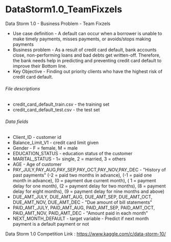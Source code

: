 # DataStorm1.0_TeamFixzels
Data Storm 1.0 - Business Problem - Team Fixzels  
  
* Use case definition - A default can occur when a borrower is unable to make timely payments, misses payments, or avoids/stops making payments  
* Business problem - As a result of credit card default, bank accounts close, non-performing loans and bad debts get written-off. Therefore, the bank needs help in predicting and preventing credit card default to improve their Bottom line.  
* Key Objective - Finding out priority clients who have the highest risk of credit card default.  
  
###### File descriptions  
* credit_card_default_train.csv - the training set  
* credit_card_default_test.csv - the test set  
  
###### Data fields  
* Client_ID - customer id  
* Balance_Limit_V1 - credit card limit given  
* Gender - F = female, M = male  
* EDUCATION_STATUS - education status of the customer  
* MARITAL_STATUS - 1= single, 2 = married, 3 = others  
* AGE - Age of customer  
* PAY_JULY,PAY_AUG,PAY_SEP,PAY_OCT,PAY_NOV,PAY_DEC - "History of past payments" (-2 = paid two months in advance), (-1 = paid one month in advance), (0 = payment due current month), ( 1 = payment delay for one month), (2 = payment delay for two months), (8 = payment delay for eight months), (9 = payment delay for nine months and above)  
* DUE_AMT_JULY, DUE_AMT_AUG, DUE_AMT_SEP, DUE_AMT_OCT, DUE_AMT_NOV, DUE_AMT_DEC - "Due amount of bill statements"  
* PAID_AMT_JULY, PAID_AMT_AUG, PAID_AMT_SEP, PAID_AMT_OCT, PAID_AMT_NOV, PAID_AMT_DEC - "Amount paid in each month"  
* NEXT_MONTH_DEFAULT - target variable - Predict if next month payment is a default payment or not  
  
Data Storm 1.0 Competition Link : https://www.kaggle.com/c/data-storm-10/
